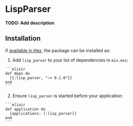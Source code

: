 # LispParser

**TODO: Add description**

## Installation

If [available in Hex](https://hex.pm/docs/publish), the package can be installed as:

  1. Add `lisp_parser` to your list of dependencies in `mix.exs`:

    ```elixir
    def deps do
      [{:lisp_parser, "~> 0.1.0"}]
    end
    ```

  2. Ensure `lisp_parser` is started before your application:

    ```elixir
    def application do
      [applications: [:lisp_parser]]
    end
    ```

